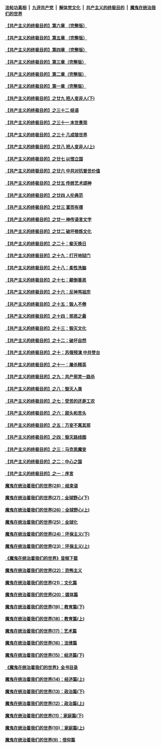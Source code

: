####  [法轮功真相](../../../../basic/blob/master/README.md?t=05210801) &nbsp;|&nbsp; [九评共产党](../../../../9ping.md/blob/master/README.md?t=05210801) &nbsp;|&nbsp; [解体党文化](../../../../jtdwh.md/blob/master/README.md?t=05210801)  &nbsp;|&nbsp; [共产主义的终极目的](../../../../gczydzjmd.md/blob/master/README.md?t=05210801) &nbsp;|&nbsp; [魔鬼在统治我们的世界](../../../../mgztzwmdsj.md/blob/master/README.md?t=05210801) 

#### [【共产主义的终极目的】第六章 （完整版）](../pages/nsc422/n11428913.md?t=05210801) 

#### [【共产主义的终极目的】第五章 （完整版）](../pages/nsc422/n11428912.md?t=05210801) 

#### [【共产主义的终极目的】第四章 （完整版）](../pages/nsc422/n11428907.md?t=05210801) 

#### [【共产主义的终极目的】第三章（完整版）](../pages/nsc422/n11428848.md?t=05210801) 

#### [【共产主义的终极目的】第二章（完整版）](../pages/nsc422/n11428831.md?t=05210801) 

#### [【共产主义的终极目的】第一章（完整版）](../pages/nsc422/n11417651.md?t=05210801) 

#### [【共产主义的终极目的】之廿九 把人变非人(下)](../pages/nsc422/n11344140.md?t=05210801) 

#### [【共产主义的终极目的】之三十二 结语](../pages/nsc422/n11360535.md?t=05210801) 

#### [【共产主义的终极目的】之三十一 末世景观](../pages/nsc422/n11351129.md?t=05210801) 

#### [【共产主义的终极目的】之三十 几成狼世界](../pages/nsc422/n11348280.md?t=05210801) 

#### [【共产主义的终极目的】之廿八 把人变非人(上)](../pages/nsc422/n11340492.md?t=05210801) 

#### [【共产主义的终极目的】之廿七 以恨立国](../pages/nsc422/n11336944.md?t=05210801) 

#### [【共产主义的终极目的】之廿六 中共对抗普世价值](../pages/nsc422/n11324785.md?t=05210801) 

#### [【共产主义的终极目的】之廿五 传统艺术颂神](../pages/nsc422/n11296396.md?t=05210801) 

#### [【共产主义的终极目的】之廿四 人伦典范](../pages/nsc422/n11296397.md?t=05210801) 

#### [【共产主义的终极目的】之廿三 富而有德](../pages/nsc422/n11283598.md?t=05210801) 

#### [【共产主义的终极目的】之廿一 神传语言文字](../pages/nsc422/n11263265.md?t=05210801) 

#### [【共产主义的终极目的】之廿二 破坏修炼文化](../pages/nsc422/n11245728.md?t=05210801) 

#### [【共产主义的终极目的】之二十：偷天换日](../pages/nsc422/n11238846.md?t=05210801) 

#### [【共产主义的终极目的】之十九：打开地狱门](../pages/nsc422/n11206376.md?t=05210801) 

#### [【共产主义的终极目的】之十八：柔性洗脑](../pages/nsc422/n11199994.md?t=05210801) 

#### [【共产主义的终极目的】之十七：颠倒善恶](../pages/nsc422/n11179782.md?t=05210801) 

#### [【共产主义的终极目的】之十六：反神骂祖宗](../pages/nsc422/n11166798.md?t=05210801) 

#### [【共产主义的终极目的】之十五：毁人不倦](../pages/nsc422/n11166792.md?t=05210801) 

#### [【共产主义的终极目的】之十四：邪恶之最](../pages/nsc422/n11150249.md?t=05210801) 

#### [【共产主义的终极目的】之十三：毁灭文化](../pages/nsc422/n11135227.md?t=05210801) 

#### [【共产主义的终极目的】之十二：破坏自然](../pages/nsc422/n11135214.md?t=05210801) 

#### [【共产主义的终极目的】之十：苏俄预演 中共登台](../pages/nsc422/n11118424.md?t=05210801) 

#### [【共产主义的终极目的】之十一：屠杀精英](../pages/nsc422/n11118442.md?t=05210801) 

#### [【共产主义的终极目的】之九：共产邪灵一路杀](../pages/nsc422/n11114139.md?t=05210801) 

#### [【共产主义的终极目的】之八：毁灭人类](../pages/nsc422/n11108503.md?t=05210801) 

#### [【共产主义的终极目的】之七：受苦的还是工农](../pages/nsc422/n11101809.md?t=05210801) 

#### [【共产主义的终极目的】之六：甜头和苦头](../pages/nsc422/n11096971.md?t=05210801) 

#### [【共产主义的终极目的】之五：万变不离其邪](../pages/nsc422/n11091285.md?t=05210801) 

#### [【共产主义的终极目的】之四：毁灭路线图](../pages/nsc422/n11086284.md?t=05210801) 

#### [【共产主义的终极目的】之三：马克思魔变](../pages/nsc422/n11061941.md?t=05210801) 

#### [【共产主义的终极目的】之二：中心之国](../pages/nsc422/n11047728.md?t=05210801) 

#### [【共产主义的终极目的】之一：序言](../pages/nsc422/n11086077.md?t=05210801) 

#### [魔鬼在统治着我们的世界(28)：结束语](../pages/nsc422/n10936246.md?t=05210801) 

#### [魔鬼在统治着我们的世界(27)：全球野心(下)](../pages/nsc422/n10928319.md?t=05210801) 

#### [魔鬼在统治着我们的世界(26)：全球野心(上)](../pages/nsc422/n10900318.md?t=05210801) 

#### [魔鬼在统治着我们的世界(25)：全球化](../pages/nsc422/n10788205.md?t=05210801) 

#### [魔鬼在统治着我们的世界(24)：环保主义(下)](../pages/nsc422/n10695307.md?t=05210801) 

#### [魔鬼在统治着我们的世界(23)：环保主义(上)](../pages/nsc422/n10688613.md?t=05210801) 

#### [《魔鬼在统治着我们的世界》音频下载](../pages/nsc422/n10635553.md?t=05210801) 

#### [魔鬼在统治着我们的世界(22)：恐怖主义](../pages/nsc422/n10614727.md?t=05210801) 

#### [魔鬼在统治着我们的世界(21)：文化篇](../pages/nsc422/n10597706.md?t=05210801) 

#### [魔鬼在统治着我们的世界(20)：媒体篇](../pages/nsc422/n10586579.md?t=05210801) 

#### [魔鬼在统治着我们的世界(19)：教育篇(下)](../pages/nsc422/n10564808.md?t=05210801) 

#### [魔鬼在统治着我们的世界(18)：教育篇(上)](../pages/nsc422/n10526970.md?t=05210801) 

#### [魔鬼在统治着我们的世界(17)：艺术篇](../pages/nsc422/n10499093.md?t=05210801) 

#### [魔鬼在统治着我们的世界(16)：法律篇](../pages/nsc422/n10485969.md?t=05210801) 

#### [魔鬼在统治着我们的世界(15)：经济篇(下)](../pages/nsc422/n10469975.md?t=05210801) 

#### [《魔鬼在统治着我们的世界》全书目录](../pages/nsc422/n10464261.md?t=05210801) 

#### [魔鬼在统治着我们的世界(14)：经济篇(上)](../pages/nsc422/n10457370.md?t=05210801) 

#### [魔鬼在统治着我们的世界(13)：政治篇(下)](../pages/nsc422/n10448270.md?t=05210801) 

#### [魔鬼在统治着我们的世界(12)：政治篇(上)](../pages/nsc422/n10444576.md?t=05210801) 

#### [魔鬼在统治着我们的世界(11)：家庭篇(下)](../pages/nsc422/n10440961.md?t=05210801) 

#### [魔鬼在统治着我们的世界(10)：家庭篇(上)](../pages/nsc422/n10435448.md?t=05210801) 

#### [魔鬼在统治着我们的世界(9)：信仰篇](../pages/nsc422/n10432159.md?t=05210801) 

